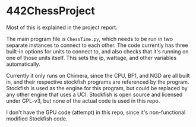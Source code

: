 # 442ChessProject

Most of this is explained in the project report.

The main program file is `ChessTime.py`, which needs to be run in two separate instances to connect to each other. The code currently has three built-in options for units to connect to, and also checks that it's running on one of those units itself. This sets the ip, wattage, and other variables automatically.

Currently it only runs on Chimera, since the CPU, BF1, and NGD are all built in, and their respective stockfish programs are referenced by the program. Stockfish is used as the engine for this program, but could be replaced by any other engine that uses a UCI. Stockfish is open source and licensed under GPL-v3, but none of the actual code is used in this repo.

I don't have the GPU code (attempt) in this repo, since it's non-functional modified Stockfish code.
